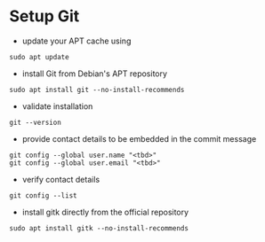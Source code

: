 # Setup Git

* update your APT cache using
```
sudo apt update
```

* install Git from Debian's APT repository
```
sudo apt install git --no-install-recommends
```

* validate installation
```
git --version
```

* provide contact details to be embedded in the commit message
```
git config --global user.name "<tbd>"
git config --global user.email "<tbd>"
```

* verify contact details
```
git config --list
```

* install gitk directly from the official repository
```
sudo apt install gitk --no-install-recommends
```
